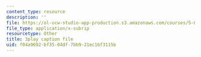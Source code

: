 ```yaml
---
content_type: resource
description: ''
file: https://ol-ocw-studio-app-production.s3.amazonaws.com/courses/5-07sc-biological-chemistry-i-fall-2013/f04a9692bf3504df7bb921ec1bf3115b_sBYrp3zssWE.srt
file_type: application/x-subrip
resourcetype: Other
title: 3play caption file
uid: f04a9692-bf35-04df-7bb9-21ec1bf3115b
---
```


